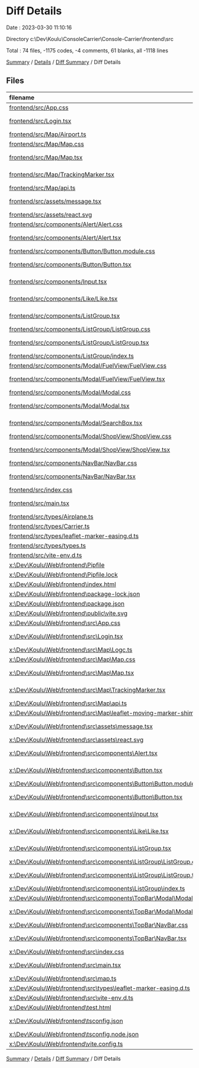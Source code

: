 # Diff Details

Date : 2023-03-30 11:10:16

Directory c:\\Dev\\Koulu\\ConsoleCarrier\\Console-Carrier\\frontend\\src

Total : 74 files,  -1175 codes, -4 comments, 61 blanks, all -1118 lines

[Summary](results.md) / [Details](details.md) / [Diff Summary](diff.md) / Diff Details

## Files
| filename | language | code | comment | blank | total |
| :--- | :--- | ---: | ---: | ---: | ---: |
| [frontend/src/App.css](/frontend/src/App.css) | CSS | 4 | 0 | 1 | 5 |
| [frontend/src/Login.tsx](/frontend/src/Login.tsx) | TypeScript JSX | 49 | 0 | 7 | 56 |
| [frontend/src/Map/Airport.ts](/frontend/src/Map/Airport.ts) | TypeScript | 43 | 0 | 2 | 45 |
| [frontend/src/Map/Map.css](/frontend/src/Map/Map.css) | CSS | 39 | 0 | 3 | 42 |
| [frontend/src/Map/Map.tsx](/frontend/src/Map/Map.tsx) | TypeScript JSX | 196 | 8 | 22 | 226 |
| [frontend/src/Map/TrackingMarker.tsx](/frontend/src/Map/TrackingMarker.tsx) | TypeScript JSX | 73 | 2 | 12 | 87 |
| [frontend/src/Map/api.ts](/frontend/src/Map/api.ts) | TypeScript | 107 | 1 | 11 | 119 |
| [frontend/src/assets/message.tsx](/frontend/src/assets/message.tsx) | TypeScript JSX | 5 | 0 | 2 | 7 |
| [frontend/src/assets/react.svg](/frontend/src/assets/react.svg) | XML | 1 | 0 | 0 | 1 |
| [frontend/src/components/Alert/Alert.css](/frontend/src/components/Alert/Alert.css) | CSS | 20 | 0 | 3 | 23 |
| [frontend/src/components/Alert/Alert.tsx](/frontend/src/components/Alert/Alert.tsx) | TypeScript JSX | 33 | 0 | 9 | 42 |
| [frontend/src/components/Button/Button.module.css](/frontend/src/components/Button/Button.module.css) | CSS | 68 | 0 | 10 | 78 |
| [frontend/src/components/Button/Button.tsx](/frontend/src/components/Button/Button.tsx) | TypeScript JSX | 15 | 0 | 4 | 19 |
| [frontend/src/components/Input.tsx](/frontend/src/components/Input.tsx) | TypeScript JSX | 21 | 0 | 4 | 25 |
| [frontend/src/components/Like/Like.tsx](/frontend/src/components/Like/Like.tsx) | TypeScript JSX | 19 | 0 | 2 | 21 |
| [frontend/src/components/ListGroup.tsx](/frontend/src/components/ListGroup.tsx) | TypeScript JSX | 24 | 0 | 5 | 29 |
| [frontend/src/components/ListGroup/ListGroup.css](/frontend/src/components/ListGroup/ListGroup.css) | CSS | 0 | 0 | 1 | 1 |
| [frontend/src/components/ListGroup/ListGroup.tsx](/frontend/src/components/ListGroup/ListGroup.tsx) | TypeScript JSX | 36 | 0 | 7 | 43 |
| [frontend/src/components/ListGroup/index.ts](/frontend/src/components/ListGroup/index.ts) | TypeScript | 2 | 0 | 1 | 3 |
| [frontend/src/components/Modal/FuelView/FuelView.css](/frontend/src/components/Modal/FuelView/FuelView.css) | CSS | 18 | 0 | 4 | 22 |
| [frontend/src/components/Modal/FuelView/FuelView.tsx](/frontend/src/components/Modal/FuelView/FuelView.tsx) | TypeScript JSX | 63 | 0 | 7 | 70 |
| [frontend/src/components/Modal/Modal.css](/frontend/src/components/Modal/Modal.css) | CSS | 79 | 0 | 13 | 92 |
| [frontend/src/components/Modal/Modal.tsx](/frontend/src/components/Modal/Modal.tsx) | TypeScript JSX | 210 | 0 | 7 | 217 |
| [frontend/src/components/Modal/SearchBox.tsx](/frontend/src/components/Modal/SearchBox.tsx) | TypeScript JSX | 95 | 0 | 8 | 103 |
| [frontend/src/components/Modal/ShopView/ShopView.css](/frontend/src/components/Modal/ShopView/ShopView.css) | CSS | 6 | 0 | 1 | 7 |
| [frontend/src/components/Modal/ShopView/ShopView.tsx](/frontend/src/components/Modal/ShopView/ShopView.tsx) | TypeScript JSX | 65 | 1 | 7 | 73 |
| [frontend/src/components/NavBar/NavBar.css](/frontend/src/components/NavBar/NavBar.css) | CSS | 38 | 0 | 4 | 42 |
| [frontend/src/components/NavBar/NavBar.tsx](/frontend/src/components/NavBar/NavBar.tsx) | TypeScript JSX | 64 | 1 | 6 | 71 |
| [frontend/src/index.css](/frontend/src/index.css) | CSS | 0 | 0 | 1 | 1 |
| [frontend/src/main.tsx](/frontend/src/main.tsx) | TypeScript JSX | 27 | 0 | 6 | 33 |
| [frontend/src/types/Airplane.ts](/frontend/src/types/Airplane.ts) | TypeScript | 62 | 2 | 5 | 69 |
| [frontend/src/types/Carrier.ts](/frontend/src/types/Carrier.ts) | TypeScript | 19 | 2 | 3 | 24 |
| [frontend/src/types/leaflet-marker-easing.d.ts](/frontend/src/types/leaflet-marker-easing.d.ts) | TypeScript | 12 | 0 | 2 | 14 |
| [frontend/src/types/types.ts](/frontend/src/types/types.ts) | TypeScript | 2 | 0 | 1 | 3 |
| [frontend/src/vite-env.d.ts](/frontend/src/vite-env.d.ts) | TypeScript | 0 | 1 | 1 | 2 |
| [x:\Dev\Koulu\Web\frontend\Pipfile](/x:%5CDev%5CKoulu%5CWeb%5Cfrontend%5CPipfile) | toml | -9 | 0 | -4 | -13 |
| [x:\Dev\Koulu\Web\frontend\Pipfile.lock](/x:%5CDev%5CKoulu%5CWeb%5Cfrontend%5CPipfile.lock) | JSON | -125 | 0 | -1 | -126 |
| [x:\Dev\Koulu\Web\frontend\index.html](/x:%5CDev%5CKoulu%5CWeb%5Cfrontend%5Cindex.html) | HTML | -19 | 0 | -1 | -20 |
| [x:\Dev\Koulu\Web\frontend\package-lock.json](/x:%5CDev%5CKoulu%5CWeb%5Cfrontend%5Cpackage-lock.json) | JSON | -1,902 | 0 | -1 | -1,903 |
| [x:\Dev\Koulu\Web\frontend\package.json](/x:%5CDev%5CKoulu%5CWeb%5Cfrontend%5Cpackage.json) | JSON | -31 | 0 | -1 | -32 |
| [x:\Dev\Koulu\Web\frontend\public\vite.svg](/x:%5CDev%5CKoulu%5CWeb%5Cfrontend%5Cpublic%5Cvite.svg) | XML | -1 | 0 | 0 | -1 |
| [x:\Dev\Koulu\Web\frontend\src\App.css](/x:%5CDev%5CKoulu%5CWeb%5Cfrontend%5Csrc%5CApp.css) | CSS | -4 | 0 | -1 | -5 |
| [x:\Dev\Koulu\Web\frontend\src\Login.tsx](/x:%5CDev%5CKoulu%5CWeb%5Cfrontend%5Csrc%5CLogin.tsx) | TypeScript JSX | -50 | 0 | -7 | -57 |
| [x:\Dev\Koulu\Web\frontend\src\Map\Logc.ts](/x:%5CDev%5CKoulu%5CWeb%5Cfrontend%5Csrc%5CMap%5CLogc.ts) | TypeScript | 0 | 0 | -1 | -1 |
| [x:\Dev\Koulu\Web\frontend\src\Map\Map.css](/x:%5CDev%5CKoulu%5CWeb%5Cfrontend%5Csrc%5CMap%5CMap.css) | CSS | -6 | 0 | -1 | -7 |
| [x:\Dev\Koulu\Web\frontend\src\Map\Map.tsx](/x:%5CDev%5CKoulu%5CWeb%5Cfrontend%5Csrc%5CMap%5CMap.tsx) | TypeScript JSX | -102 | -17 | -16 | -135 |
| [x:\Dev\Koulu\Web\frontend\src\Map\TrackingMarker.tsx](/x:%5CDev%5CKoulu%5CWeb%5Cfrontend%5Csrc%5CMap%5CTrackingMarker.tsx) | TypeScript JSX | -65 | -2 | -16 | -83 |
| [x:\Dev\Koulu\Web\frontend\src\Map\api.ts](/x:%5CDev%5CKoulu%5CWeb%5Cfrontend%5Csrc%5CMap%5Capi.ts) | TypeScript | -30 | 0 | -3 | -33 |
| [x:\Dev\Koulu\Web\frontend\src\Map\leaflet-moving-marker-shim.js](/x:%5CDev%5CKoulu%5CWeb%5Cfrontend%5Csrc%5CMap%5Cleaflet-moving-marker-shim.js) | JavaScript | -6 | 0 | -3 | -9 |
| [x:\Dev\Koulu\Web\frontend\src\assets\message.tsx](/x:%5CDev%5CKoulu%5CWeb%5Cfrontend%5Csrc%5Cassets%5Cmessage.tsx) | TypeScript JSX | -5 | 0 | -2 | -7 |
| [x:\Dev\Koulu\Web\frontend\src\assets\react.svg](/x:%5CDev%5CKoulu%5CWeb%5Cfrontend%5Csrc%5Cassets%5Creact.svg) | XML | -1 | 0 | 0 | -1 |
| [x:\Dev\Koulu\Web\frontend\src\components\Alert.tsx](/x:%5CDev%5CKoulu%5CWeb%5Cfrontend%5Csrc%5Ccomponents%5CAlert.tsx) | TypeScript JSX | -7 | 0 | -3 | -10 |
| [x:\Dev\Koulu\Web\frontend\src\components\Button.tsx](/x:%5CDev%5CKoulu%5CWeb%5Cfrontend%5Csrc%5Ccomponents%5CButton.tsx) | TypeScript JSX | -14 | 0 | -3 | -17 |
| [x:\Dev\Koulu\Web\frontend\src\components\Button\Button.module.css](/x:%5CDev%5CKoulu%5CWeb%5Cfrontend%5Csrc%5Ccomponents%5CButton%5CButton.module.css) | CSS | -9 | 0 | -2 | -11 |
| [x:\Dev\Koulu\Web\frontend\src\components\Button\Button.tsx](/x:%5CDev%5CKoulu%5CWeb%5Cfrontend%5Csrc%5Ccomponents%5CButton%5CButton.tsx) | TypeScript JSX | -14 | 0 | -4 | -18 |
| [x:\Dev\Koulu\Web\frontend\src\components\Input.tsx](/x:%5CDev%5CKoulu%5CWeb%5Cfrontend%5Csrc%5Ccomponents%5CInput.tsx) | TypeScript JSX | -21 | 0 | -4 | -25 |
| [x:\Dev\Koulu\Web\frontend\src\components\Like\Like.tsx](/x:%5CDev%5CKoulu%5CWeb%5Cfrontend%5Csrc%5Ccomponents%5CLike%5CLike.tsx) | TypeScript JSX | -19 | 0 | -2 | -21 |
| [x:\Dev\Koulu\Web\frontend\src\components\ListGroup.tsx](/x:%5CDev%5CKoulu%5CWeb%5Cfrontend%5Csrc%5Ccomponents%5CListGroup.tsx) | TypeScript JSX | -24 | 0 | -5 | -29 |
| [x:\Dev\Koulu\Web\frontend\src\components\ListGroup\ListGroup.css](/x:%5CDev%5CKoulu%5CWeb%5Cfrontend%5Csrc%5Ccomponents%5CListGroup%5CListGroup.css) | CSS | 0 | 0 | -1 | -1 |
| [x:\Dev\Koulu\Web\frontend\src\components\ListGroup\ListGroup.tsx](/x:%5CDev%5CKoulu%5CWeb%5Cfrontend%5Csrc%5Ccomponents%5CListGroup%5CListGroup.tsx) | TypeScript JSX | -36 | 0 | -7 | -43 |
| [x:\Dev\Koulu\Web\frontend\src\components\ListGroup\index.ts](/x:%5CDev%5CKoulu%5CWeb%5Cfrontend%5Csrc%5Ccomponents%5CListGroup%5Cindex.ts) | TypeScript | -2 | 0 | -1 | -3 |
| [x:\Dev\Koulu\Web\frontend\src\components\TopBar\Modal\Modal.css](/x:%5CDev%5CKoulu%5CWeb%5Cfrontend%5Csrc%5Ccomponents%5CTopBar%5CModal%5CModal.css) | CSS | -20 | 0 | -2 | -22 |
| [x:\Dev\Koulu\Web\frontend\src\components\TopBar\Modal\Modal.tsx](/x:%5CDev%5CKoulu%5CWeb%5Cfrontend%5Csrc%5Ccomponents%5CTopBar%5CModal%5CModal.tsx) | TypeScript JSX | -19 | 0 | -4 | -23 |
| [x:\Dev\Koulu\Web\frontend\src\components\TopBar\NavBar.css](/x:%5CDev%5CKoulu%5CWeb%5Cfrontend%5Csrc%5Ccomponents%5CTopBar%5CNavBar.css) | CSS | -18 | 0 | -4 | -22 |
| [x:\Dev\Koulu\Web\frontend\src\components\TopBar\NavBar.tsx](/x:%5CDev%5CKoulu%5CWeb%5Cfrontend%5Csrc%5Ccomponents%5CTopBar%5CNavBar.tsx) | TypeScript JSX | -38 | -1 | -5 | -44 |
| [x:\Dev\Koulu\Web\frontend\src\index.css](/x:%5CDev%5CKoulu%5CWeb%5Cfrontend%5Csrc%5Cindex.css) | CSS | 0 | 0 | -1 | -1 |
| [x:\Dev\Koulu\Web\frontend\src\main.tsx](/x:%5CDev%5CKoulu%5CWeb%5Cfrontend%5Csrc%5Cmain.tsx) | TypeScript JSX | -27 | 0 | -6 | -33 |
| [x:\Dev\Koulu\Web\frontend\src\map.ts](/x:%5CDev%5CKoulu%5CWeb%5Cfrontend%5Csrc%5Cmap.ts) | TypeScript | 0 | 0 | -1 | -1 |
| [x:\Dev\Koulu\Web\frontend\src\types\leaflet-marker-easing.d.ts](/x:%5CDev%5CKoulu%5CWeb%5Cfrontend%5Csrc%5Ctypes%5Cleaflet-marker-easing.d.ts) | TypeScript | -12 | 0 | -2 | -14 |
| [x:\Dev\Koulu\Web\frontend\src\vite-env.d.ts](/x:%5CDev%5CKoulu%5CWeb%5Cfrontend%5Csrc%5Cvite-env.d.ts) | TypeScript | 0 | -1 | -1 | -2 |
| [x:\Dev\Koulu\Web\frontend\test.html](/x:%5CDev%5CKoulu%5CWeb%5Cfrontend%5Ctest.html) | HTML | -19 | 0 | -1 | -20 |
| [x:\Dev\Koulu\Web\frontend\tsconfig.json](/x:%5CDev%5CKoulu%5CWeb%5Cfrontend%5Ctsconfig.json) | JSON with Comments | -21 | 0 | -1 | -22 |
| [x:\Dev\Koulu\Web\frontend\tsconfig.node.json](/x:%5CDev%5CKoulu%5CWeb%5Cfrontend%5Ctsconfig.node.json) | JSON | -9 | 0 | -1 | -10 |
| [x:\Dev\Koulu\Web\frontend\vite.config.ts](/x:%5CDev%5CKoulu%5CWeb%5Cfrontend%5Cvite.config.ts) | TypeScript | -5 | -1 | -2 | -8 |

[Summary](results.md) / [Details](details.md) / [Diff Summary](diff.md) / Diff Details